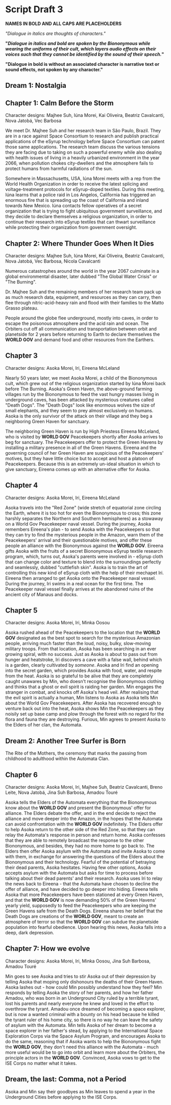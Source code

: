 # Script Draft 3

**NAMES IN BOLD AND ALL CAPS ARE PLACEHOLDERS**

*"Dialogue in italics are thoughts of characters."*

**"*Dialogue in italics and bold are spoken by the Biononymous while wearing the uniforms of their cult, which layers audio effects on their voices such that they cannot be identified by the sound of their speech.*"**

**"Dialogue in bold is without an associated character is narrative text or sound effects, not spoken by any character."**

## Dream 1: Nostalgia

## Chapter 1: Calm Before the Storm

Character designs: Majhee Suh, Iúna Morei, Kai Oliveira, Beatriz Cavalcanti, Nova Jatobá, Vec Barbosa

We meet Dr. Majhee Suh and her research team in São Paulo, Brazil. They are in a race against Space Consortium to research and publish practical applications of the eSyrup technology before Space Consortium can patent those same applications. The research team discuss the various tensions they are facing due to taking on such a powerful enemy while also dealing with health issues of living in a heavily urbanized environment in the year 2066, when pollution chokes city-dwellers and the atmosphere fails to protect humans from harmful radiations of the sun. 

Somewhere in Massachusetts, USA, Iúna Morei meets with a rep from the World Health Organization in order to receive the latest splicing and voltage-treatment protocols for eSyrup-doped textiles. During this meeting, Iúna learns that a police raid in Los Angelos, California has triggered an enormous fire that is spreading up the coast of California and inland towards New Mexico. Iúna contacts fellow operatives of a secret organization that is trying to fight ubiquitous government surveillance, and they decide to declare themselves a religious organization, in order to continue their research into eSyrup textiles that can thwart surveillance while protecting their organization from government oversight. 

## Chapter 2: Where Thunder Goes When It Dies

Character designs: Majhee Suh, Iúna Morei, Kai Oliveira, Beatriz Cavalcanti, Nova Jatobá, Vec Barbosa, Nicola Cavalcanti

Numerous catastrophes around the world in the year 2067 culminate in a global environmental disaster, later dubbed "The Global Water Crisis" or "The Burning". 

Dr. Majhee Suh and the remaining members of her research team pack up as much research data, equipment, and resources as they can carry, then flee through nitric-acid-heavy rain and flood with their families to the Matto Grasso plateau.

People around the globe flee underground, mostly into caves, in order to escape the poisonous atmosphere and the acid rain and ocean. The Orbiters cut off all communication and transportation between orbit and planetside for 2 years before returning to Earth to declare themselves the **WORLD GOV** and demand food and other resources from the Earthers. 

## Chapter 3

Character designs: Asoka Morei, Iri, Eireena McLeland

Nearly 50 years later, we meet Asoka Morei, a child of the Biononymous cult, which grew out of the religious organization started by Iúna Morei back before The Burning. Asoka's Green Haven, the above-ground farming villages run by the Biononymous to feed the vast hungry masses living in underground caves, has been attacked by mysterious creatures called "Death Dogs". The "Death Dogs" look like enormous wolves the size of small elephants, and they seem to prey almost exclusively on humans. Asoka is the only survivor of the attack on their village and they beg a neighboring Green Haven for sanctuary. 

The neighboring Green Haven is run by High Priestess Eireena McLeland, who is visited by **WORLD GOV** Peacekeepers shortly after Asoka arrives to beg for sanctuary. The Peacekeepers offer to protect the Green Havens by installing a military presence in all of the Green Havens. Eireena and the governing council of her Green Haven are suspicious of the Peacekeepers' motives, but they have little choice but to accept and host a platoon of Peacekeepers. Because this is an extremely un-ideal situation in which to give sanctuary, Eireena comes up with an alternative offer for Asoka. 

## Chapter 4

Character designs: Asoka Morei, Iri, Eireena McLeland

Asoka travels into the "Red Zone" (wide stretch of equatorial zone circling the Earth, where it is too hot for even the Biononymous to cross; this zone harshly separates the Northern and Southern hemispheres) as a stowaway on a World Gov Peacekeeper naval vessel. During the journey, Asoka remembers Eireena's plan - to send Asoka with the Peacekeepers so that they can try to find the mysterious people in the Amazon, warn them of the Peacekeepers' arrival and their questionable motives, and offer these people an alliance with the Biononymous against the **WORLD GOV**. Eireena gifts Asoka with the fruits of a secret Biononymous eSyrup textile research program, which, turns out, Asoka's parents were involved in - eSyrup cloth that can change color and texture to blend into the surroundings perfectly and seamlessly, dubbed "cuttlefish skin". Asoka is to train the art of controlling this new kind of eSyrup cloth with the help of their mechapet Iri. Eireena then arranged to get Asoka onto the Peacekeeper naval vessel. During the journey, Iri swims in a real ocean for the first time. The Peacekeeper naval vessel finally arrives at the abandoned ruins of the ancient city of Manaus and docks. 

## Chapter 5

Character designs: Asoka Morei, Iri, Minka Oosou

Asoka rushed ahead of the Peacekeepers to the location that the **WORLD GOV** designated as the best spot to search for the mysterious Amazonian people, arriving much faster than the loud, noisy, bulky, slow-moving military troops. From that location, Asoka has been searching in an ever growing spiral, with no success. Just as Asoka is about to pass out from hunger and heatstroke, Iri discovers a cave with a false wall, behind which is a garden, clearly cultivated by *someone*. Asoka and Iri find an opening into the secret garden, which provides Asoka with food, water, and respite from the heat. Asoka is so grateful to be alive that they are completely caught unawares by Min, who doesn't recognise the Biononymous clothing and thinks that a ghost or evil spirit is raiding her garden. Min engages the stranger in combat, and knocks off Asoka's head veil. After realising that the evil spirit is actually a human, Min listens to Asoka as Asoka tells Min about the World Gov Peacekeepers. After Asoka has recovered enough to venture back out into the heat, Asoka shows Min the Peacekeepers as they noisily set up base camp and plow through the forest with no regard for the flora and fauna they are destroying. Furious, Min agrees to present Asoka to the Elders of her clan, the Automata. 

## Dream 2: Another Tree Surfer is Born

The Rite of the Mothers, the ceremony that marks the passing from childhood to adulthood within the Automata Clan. 

## Chapter 6

Character designs: Asoka Morei, Iri, Majhee Suh, Beatriz Cavalcanti, Breno Leite, Nova Jatobá, Jina Suh Barbosa, Amadou Touré 

Asoka tells the Elders of the Automata everything that the Biononymous know about the **WORLD GOV** and present the Biononymous' offer for alliance. The Elders debate the offer, and in the end decide to reject the alliance and move deeper into the Amazon, in the hopes that the Automata can avoid confrontation with the **WORLD GOV** indefinitely. The Elders offer to help Asoka return to the other side of the Red Zone, so that they can relay the Automata's response in person and return home. Asoka confesses that they are able to remotely broadcast the response to the other Biononymous, and besides, they had no more home to go back to. The Elders then offer Asoka asylum with the Automata and invite Asoka to come with them, in exchange for answering the questions of the Elders about the Biononymous and their technology. Fearful of the potential of betraying their dead parents, Asoka hesitates. Having few other options, Asoka accepts asylum with the Automata but asks for time to process before talking about their dead parents' and their research. Asoka uses Iri to relay the news back to Eireena - that the Automata have chosen to decline the offer of alliance, and have decided to go deeper into hiding. Eireena tells Asoka that more Peacekeepers have been stationed at every Green Haven, and that the **WORLD GOV** is now demanding 50% of the Green Havens' yearly yield, supposedly to feed the Peacekeepers who are keeping the Green Havens safe from the Death Dogs. Eireena shares her belief that the Death Dogs are creations of the **WORLD GOV**, meant to create an atmosphere of terror so that the **WORLD GOV** can subdue the planetside population into fearful obedience. Upon hearing this news, Asoka falls into a deep, dark depression. 

## Chapter 7: How we evolve

Character designs: Asoka Morei, Iri, Minka Oosou, Jina Suh Barbosa, Amadou Touré

Min goes to see Asoka and tries to stir Asoka out of their depression by telling Asoka that moping only dishonours the deaths of their Green Haven. Asoka lashes out - how could Min possibly understand how they feel? Min responds by telling Asoka the story of her parents, and how her father Amadou, who was born in an Underground City ruled by a terrible tyrant, lost his parents and nearly everyone he knew and loved in the effort to overthrow the tyrant. Amadou once dreamed of becoming a space explorer, but is now a wanted criminal with a bounty on his head because he killed the tyrant ruler of his home city, so there is no way he can leave the safety of asylum with the Automata. Min tells Asoka of her dream to become a space explorer in her father's stead, by applying to the International Space Exploration Corps via the Space Asylum Program, and encourages Asoka to do the same, reasoning that if Asoka wants to help the Biononymous fight the **WORLD GOV**, they don't need this alliance with the Automata - much more useful would be to go into orbit and learn more about the Orbiters, the principle actors in the **WORLD GOV**. Convinced, Asoka vows to get to the ISE Corps no matter what it takes. 

## Dream, the last: Comma, not a Period

Asoka and Min say their goodbyes as Min leaves to spend a year in the Underground Cities before applying to the ISE Corps. 




 















